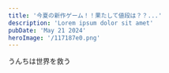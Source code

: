 ```yaml
---
title: '今夏の新作ゲーム！！果たして値段は？？...'
description: 'Lorem ipsum dolor sit amet'
pubDate: 'May 21 2024'
heroImage: '/117187e0.png'
---
```



うんちは世界を救う

